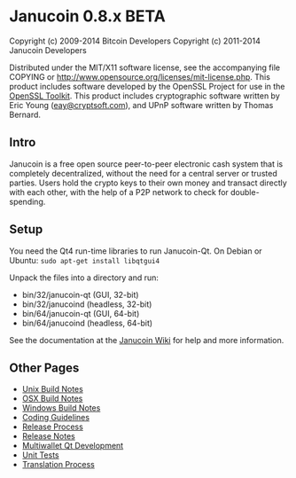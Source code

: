 Janucoin 0.8.x BETA
====================

Copyright (c) 2009-2014 Bitcoin Developers
Copyright (c) 2011-2014 Janucoin Developers

Distributed under the MIT/X11 software license, see the accompanying
file COPYING or http://www.opensource.org/licenses/mit-license.php.
This product includes software developed by the OpenSSL Project for use in the [OpenSSL Toolkit](http://www.openssl.org/). This product includes
cryptographic software written by Eric Young ([eay@cryptsoft.com](mailto:eay@cryptsoft.com)), and UPnP software written by Thomas Bernard.


Intro
---------------------
Janucoin is a free open source peer-to-peer electronic cash system that is
completely decentralized, without the need for a central server or trusted
parties.  Users hold the crypto keys to their own money and transact directly
with each other, with the help of a P2P network to check for double-spending.


Setup
---------------------
You need the Qt4 run-time libraries to run Janucoin-Qt. On Debian or Ubuntu:
	`sudo apt-get install libqtgui4`

Unpack the files into a directory and run:

- bin/32/janucoin-qt (GUI, 32-bit)
- bin/32/janucoind (headless, 32-bit)
- bin/64/janucoin-qt (GUI, 64-bit)
- bin/64/janucoind (headless, 64-bit)

See the documentation at the [Janucoin Wiki](http://janucoin.info)
for help and more information.


Other Pages
---------------------
- [Unix Build Notes](build-unix.md)
- [OSX Build Notes](build-osx.md)
- [Windows Build Notes](build-msw.md)
- [Coding Guidelines](coding.md)
- [Release Process](release-process.md)
- [Release Notes](release-notes.md)
- [Multiwallet Qt Development](multiwallet-qt.md)
- [Unit Tests](unit-tests.md)
- [Translation Process](translation_process.md)
